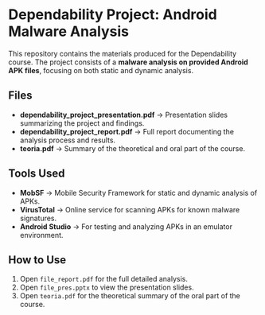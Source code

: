 # Dependability Project: Android Malware Analysis

This repository contains the materials produced for the Dependability course. The project consists of a **malware analysis on provided Android APK files**, focusing on both static and dynamic analysis.

## Files

- **dependability_project_presentation.pdf** → Presentation slides summarizing the project and findings.  
- **dependability_project_report.pdf** → Full report documenting the analysis process and results.  
- **teoria.pdf** → Summary of the theoretical and oral part of the course.

## Tools Used

- **MobSF** → Mobile Security Framework for static and dynamic analysis of APKs.  
- **VirusTotal** → Online service for scanning APKs for known malware signatures.  
- **Android Studio** → For testing and analyzing APKs in an emulator environment.

## How to Use

1. Open `file_report.pdf` for the full detailed analysis.  
2. Open `file_pres.pptx` to view the presentation slides.  
3. Open `teoria.pdf` for the theoretical summary of the oral part of the course.